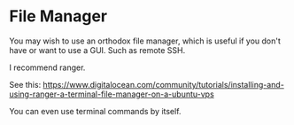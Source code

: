 File Manager
============

You may wish to use an orthodox file manager, which is useful if you don't have or want to use a GUI. Such as remote SSH.

I recommend ranger.

See this: https://www.digitalocean.com/community/tutorials/installing-and-using-ranger-a-terminal-file-manager-on-a-ubuntu-vps

You can even use terminal commands by itself.